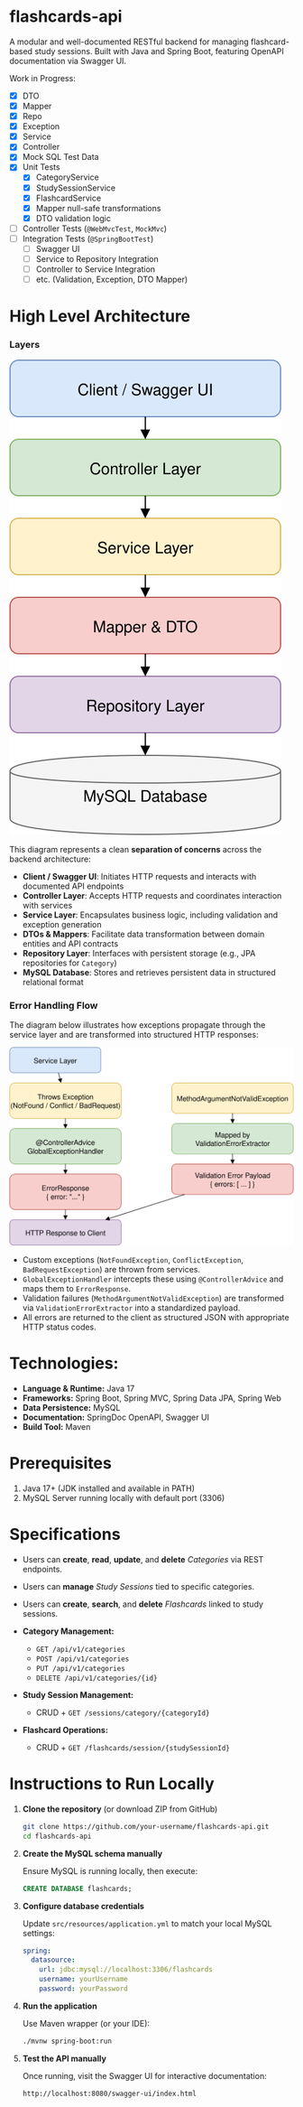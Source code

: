 # flashcards-api
A modular and well-documented RESTful backend for managing flashcard-based study sessions. Built with Java and Spring Boot, featuring OpenAPI documentation via Swagger UI.

Work in Progress:
- [x] DTO
- [x] Mapper
- [x] Repo
- [x] Exception
- [x] Service
- [x] Controller
- [x] Mock SQL Test Data
- [x] Unit Tests
  - [x] CategoryService
  - [x] StudySessionService
  - [x] FlashcardService
  - [x] Mapper null-safe transformations
  - [x] DTO validation logic
- [ ] Controller Tests (`@WebMvcTest`, `MockMvc`)
- [ ] Integration Tests (`@SpringBootTest`)
  - [ ] Swagger UI
  - [ ] Service to Repository Integration
  - [ ] Controller to Service Integration
  - [ ] etc. (Validation, Exception, DTO Mapper)

# High Level Architecture

### **Layers**

![high-level-architecture diagram](docs/high-level-architecture.svg)

This diagram represents a clean **separation of concerns** across the backend architecture:

- **Client / Swagger UI**: Initiates HTTP requests and interacts with documented API endpoints
- **Controller Layer**: Accepts HTTP requests and coordinates interaction with services
- **Service Layer**: Encapsulates business logic, including validation and exception generation
- **DTOs & Mappers**: Facilitate data transformation between domain entities and API contracts
- **Repository Layer**: Interfaces with persistent storage (e.g., JPA repositories for `Category`)
- **MySQL Database**: Stores and retrieves persistent data in structured relational format

### Error Handling Flow

The diagram below illustrates how exceptions propagate through the service layer and are transformed into structured HTTP responses:

![Error Handling Diagram](docs/error-handling.svg)

- Custom exceptions (`NotFoundException`, `ConflictException`, `BadRequestException`) are thrown from services.
- `GlobalExceptionHandler` intercepts these using `@ControllerAdvice` and maps them to `ErrorResponse`.
- Validation failures (`MethodArgumentNotValidException`) are transformed via `ValidationErrorExtractor` into a standardized payload.
- All errors are returned to the client as structured JSON with appropriate HTTP status codes.

# Technologies:

- **Language & Runtime:** Java 17
- **Frameworks:** Spring Boot, Spring MVC, Spring Data JPA, Spring Web
- **Data Persistence:** MySQL
- **Documentation:** SpringDoc OpenAPI, Swagger UI
- **Build Tool:** Maven

# Prerequisites
1. Java 17+ (JDK installed and available in PATH)  
2. MySQL Server running locally with default port (3306) 

# Specifications

- Users can **create**, **read**, **update**, and **delete** *Categories* via REST endpoints.
- Users can **manage** *Study Sessions* tied to specific categories.
- Users can **create**, **search**, and **delete** *Flashcards* linked to study sessions.

- **Category Management:**  
  - `GET /api/v1/categories`  
  - `POST /api/v1/categories`  
  - `PUT /api/v1/categories`  
  - `DELETE /api/v1/categories/{id}`

- **Study Session Management:**  
  - CRUD + `GET /sessions/category/{categoryId}`

- **Flashcard Operations:**  
  - CRUD + `GET /flashcards/session/{studySessionId}`

# Instructions to Run Locally

1. **Clone the repository** (or download ZIP from GitHub)

   ```sh
   git clone https://github.com/your-username/flashcards-api.git
   cd flashcards-api
   ```

2. **Create the MySQL schema manually**

   Ensure MySQL is running locally, then execute:

   ```sql
   CREATE DATABASE flashcards;
   ```

3. **Configure database credentials**

   Update `src/resources/application.yml` to match your local MySQL settings:

   ```yaml
   spring:
     datasource:
       url: jdbc:mysql://localhost:3306/flashcards
       username: yourUsername
       password: yourPassword
   ```

4. **Run the application**

   Use Maven wrapper (or your IDE):

   ```sh
   ./mvnw spring-boot:run
   ```

5. **Test the API manually**

   Once running, visit the Swagger UI for interactive documentation:

   ```
   http://localhost:8080/swagger-ui/index.html
   ```